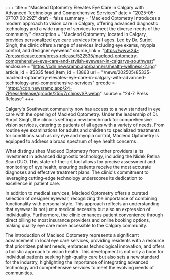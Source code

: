 +++
title = "Macleod Optometry Elevates Eye Care in Calgary with Advanced Technology and Comprehensive Services"
date = "2025-05-07T07:00:29Z"
draft = false
summary = "Macleod Optometry introduces a modern approach to vision care in Calgary, offering advanced diagnostic technology and a wide range of services to meet the diverse needs of the community."
description = "Macleod Optometry, located in Calgary, provides personalized eye care services for all ages. Led by Dr. Surjot Singh, the clinic offers a range of services including eye exams, myopia control, and designer eyewear."
source_link = "https://www.24-7pressrelease.com/press-release/522535/macleod-optometry-comprehensive-eye-care-and-stylish-eyewear-in-calgarys-southwest"
enclosure = "https://cdn.newsramp.app/banners/health-wellness-2.jpg"
article_id = 85335
feed_item_id = 13863
url = "/news/202505/85335-macleod-optometry-elevates-eye-care-in-calgary-with-advanced-technology-and-comprehensive-services"
qrcode = "https://cdn.newsramp.app/24-7PressRelease/qrcode/255/7/chipsvSP.webp"
source = "24-7 Press Release"
+++

<p>Calgary's Southwest community now has access to a new standard in eye care with the opening of Macleod Optometry. Under the leadership of Dr. Surjot Singh, the clinic is setting a new benchmark for comprehensive vision services, catering to patients of all ages with a variety of needs. From routine eye examinations for adults and children to specialized treatments for conditions such as dry eye and myopia control, Macleod Optometry is equipped to address a broad spectrum of eye health concerns.</p><p>What distinguishes Macleod Optometry from other providers is its investment in advanced diagnostic technology, including the Nidek Retina Scan DUO. This state-of-the-art tool allows for precise assessment and monitoring of eye health, ensuring patients receive the most accurate diagnoses and effective treatment plans. The clinic's commitment to leveraging cutting-edge technology underscores its dedication to excellence in patient care.</p><p>In addition to medical services, Macleod Optometry offers a curated selection of designer eyewear, recognizing the importance of combining functionality with personal style. This approach reflects an understanding that eyewear is not just a medical necessity but also an expression of individuality. Furthermore, the clinic enhances patient convenience through direct billing to most insurance providers and online booking options, making quality eye care more accessible to the Calgary community.</p><p>The introduction of Macleod Optometry represents a significant advancement in local eye care services, providing residents with a resource that prioritizes patient needs, embraces technological innovation, and offers a holistic approach to vision health. This development is not only a boon for individual patients seeking high-quality care but also sets a new standard for the industry, highlighting the importance of integrating advanced technology and comprehensive services to meet the evolving needs of communities.</p>